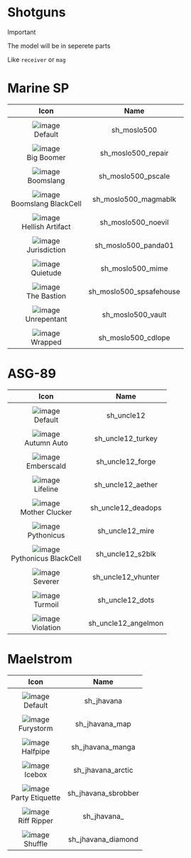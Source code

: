 # Shotguns

> [!IMPORTANT]
> The model will be in seperete parts
>
> Like `receiver` or `mag`



# Marine SP

| Icon | Name |
| :--: | :--: | 
| | | | | 
![image](https://github.com/user-attachments/assets/3ca26be7-02c0-4b45-b385-cded57e963e8)<br> Default | sh_moslo500 | 
| | | | | 
![image](https://github.com/user-attachments/assets/39d59d8d-a54b-480e-8e2a-0aab245e316b)<br> Big Boomer | sh_moslo500_repair  | 
| | | | | 
![image](https://github.com/user-attachments/assets/5bb9350e-6c1c-4be6-a3df-bd3d7dff37bc)<br> Boomslang  | sh_moslo500_pscale | 
| | | | | 
![image](https://github.com/user-attachments/assets/061f35e9-cc1e-421a-808e-1dc7d596f244)<br> Boomslang BlackCell | sh_moslo500_magmablk | 
| | | | | 
![image](https://github.com/user-attachments/assets/0074c149-4d10-4a6e-a813-e6c5533d49ec)<br> Hellish Artifact | sh_moslo500_noevil | 
| | | | | 
![image](https://github.com/user-attachments/assets/f3433637-c398-40f8-b828-46bff7250768)<br> Jurisdiction | sh_moslo500_panda01 | 
| | | | | 
![image](https://github.com/user-attachments/assets/c127d6c0-0e8f-4efa-825b-e15100c3929c)<br> Quietude | sh_moslo500_mime | 
| | | | | 
![image](https://github.com/user-attachments/assets/ae741556-195d-4be4-ade9-b8e0d979b629)<br> The Bastion | sh_moslo500_spsafehouse | 
| | | | | 
![image](https://github.com/user-attachments/assets/5b549c7d-ddb5-434b-b461-e283dd57439a)<br> Unrepentant | sh_moslo500_vault | 
| | | | | 
![image](https://github.com/user-attachments/assets/9fd4e423-2263-4f51-aed2-ae4a39d33cab)<br> Wrapped | sh_moslo500_cdlope | 



# ASG-89

| Icon | Name |
| :--: | :--: | 
| | | | | 
![image](https://github.com/user-attachments/assets/5373ba36-ce3f-40f8-82a7-72072fdd46b3)<br> Default | sh_uncle12 | 
| | | | | 
![image](https://github.com/user-attachments/assets/177aaacf-36c5-42b2-93d2-43fca3544d73)<br> Autumn Auto | sh_uncle12_turkey | 
| | | | | 
![image](https://github.com/user-attachments/assets/6f932d1f-6618-489d-8fc7-7d5e10c767fd)<br> Emberscald | sh_uncle12_forge | 
| | | | | 
![image](https://github.com/user-attachments/assets/0af95ec2-a8c8-492b-bdc5-0d5e5f9c1231)<br> Lifeline | sh_uncle12_aether | 
| | | | | 
![image](https://github.com/user-attachments/assets/c0b04f20-d729-47ba-a7a3-be52f43f19cb)<br> Mother Clucker | sh_uncle12_deadops | 
| | | | | 
![image](https://github.com/user-attachments/assets/1b9cfb48-09e1-4017-b454-c8edd7511606)<br> Pythonicus | sh_uncle12_mire | 
| | | | | 
![image](https://github.com/user-attachments/assets/7b7fd71e-37f8-481a-80c1-265b9b91799f)<br> Pythonicus BlackCell | sh_uncle12_s2blk | 
| | | | | 
![image](https://github.com/user-attachments/assets/d4be732e-f8d1-490f-bc8b-74cfdf05ba45)<br> Severer | sh_uncle12_vhunter | 
| | | | | 
![image](https://github.com/user-attachments/assets/3020885e-b743-4953-8989-a95a12633eb1)<br> Turmoil | sh_uncle12_dots | 
| | | | | 
![image](https://github.com/user-attachments/assets/274467d6-6fec-46f6-b378-306a92dceae2)<br> Violation | sh_uncle12_angelmon | 



# Maelstrom

| Icon | Name |
| :--: | :--: | 
| | | | | 
![image](https://github.com/user-attachments/assets/7b715ec6-2438-4d34-b7e7-4a85223476b3)<br> Default | sh_jhavana | 
| | | | | 
![image](https://github.com/user-attachments/assets/e23d4e22-8549-4713-846d-4a105fdd14cb)<br> Furystorm | sh_jhavana_map | 
| | | | | 
![image](https://github.com/user-attachments/assets/8140593c-844d-4ee5-9f55-6bede06c8d86)<br> Halfpipe | sh_jhavana_manga | 
| | | | | 
![image](https://github.com/user-attachments/assets/c68a116f-3511-4af3-9faa-7b15be090f96)<br> Icebox | sh_jhavana_arctic | 
| | | | | 
![image](https://github.com/user-attachments/assets/edaf818e-051e-4085-9581-b9caf9fb6c60)<br> Party Etiquette  | sh_jhavana_sbrobber | 
| | | | | 
![image](https://github.com/user-attachments/assets/992ad839-4c76-4cc6-b7a7-185ef75d8d1b)<br> Riff Ripper | sh_jhavana_ | 
| | | | | 
![image](https://github.com/user-attachments/assets/23d432a5-08f6-43f0-9c3a-0bf92bd98089)<br> Shuffle | sh_jhavana_diamond | 
































































































